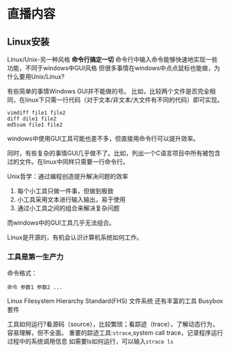 # 直播内容

## Linux安装

Linux/Unix-另一种风格 **命令行搞定一切**
命令行中输入命令能够快速地实现一些功能，不同于windows中GUI风格
但很多事情在windows中点点鼠标也能做，为什么要用Unix/Linux?

有些简单的事情Windows GUI并不能做的号。
比如，比较两个文件是否完全相同，在linux下只需一行代码（对于文本/非文本/大文件有不同的代码）即可实现。

```shell
vimdiff file1 file2
diff dile1 file2
md5sum file1 file2
```

windows中使用GUI工具可能也差不多，但直接用命令行可以提升效率。

同时，有些复杂的事情GUI几乎做不了。比如，列出一个C语言项目中所有被包含过的文件。在linux中同样只需要一行命令行。

Unix哲学：通过编程创造提升解决问题的效率

1. 每个小工具只做一件事，但做到极致
2. 小工具采用文本进行输入输出，易于使用
3. 通过小工具之间的组合来解决复杂问题

而windows中的GUI工具几乎无法组合。

Linux是开源的，有机会认识计算机系统如何工作。

### 工具是第一生产力

命令格式：

```shell
命令 参数1 参数2 ...
```

Linux Filesystem Hierarchy Standard(FHS) 文件系统
还有丰富的工具 Busybox套件

工具如何运行?看源码（source），比较繁琐；看踪迹（trace），了解动态行为，容易理解，但不全面。
重要的踪迹工具:`strace`,system call trace，记录程序运行过程中的系统调用信息
如需要ls如何运行，可以输入`strace ls`
